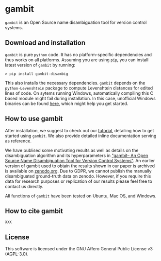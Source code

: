# gambit

`gambit` is an Open Source name disambiguation tool for version control systems.

## Download and installation

`gambit` is pure `python` code. It has no platform-specific dependencies and thus works on all
platforms. Assuming you are using `pip`, you can install latest version of `gambit` by running:

```
> pip install gambit-disambig
```

This also installs the necessary dependencies. `gambit` depends on the `python-Levenshtein` package to compute Levenshtein distances for edited lines of code. On sytems running Windows, automatically compiling this C based module might fail during installation. In this case, unofficial Windows binaries can be found [here](https://www.lfd.uci.edu/~gohlke/pythonlibs/#python-levenshtein), which might help you get started.

## How to use gambit
After installation, we suggest to check out our [tutorial](https://github.com/gotec/gambit/blob/master/TUTORIAL.ipynb), detailing how to get started using `gambit`. We also provide detailed inline documentation serving as reference.

We have publised some motivating results as well as details on the disambiguation algorithm and its hyperparameters in ["gambit– An Open Source Name Disambiguation Tool for Version Control Systems"](XXX). An earlier version of gambit used to obtain the results shown in our paper is archived is available on [zenodo.org](http://doi.org/10.5281/zenodo.4384646).
Due to GDPR, we cannot publish the manually disambiguated ground-truth data on zenodo. However, if you require this data for research purposes or replication of our results please feel free to contact us directly.

All functions of `gambit` have been tested on Ubuntu, Mac OS, and Windows.

## How to cite gambit

```
XXX
```

## License

This software is licensed under the GNU Affero General Public License v3 (AGPL-3.0).
